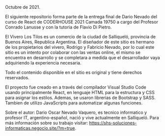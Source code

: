 Octubre de 2021.

El siguiente repositorio forma parte de la entrega final de Dario Nevado del curso de React de CODERHOUSE 2021 Camada 19750 a cargo del Profesor Conrado Lanusse y con la tutoria de Flavio Di Pietro. 

El Vivero Los Tilos es un comercio de la ciudad de Salliqueló, provincia de Buenos Aires, Republica Argentina. El diseñador de este sitio es hermano de los propietarios del vivero, Rodrigo y Fabricio Nevado, por lo cual este sitio es un intento por colaborar con las ventas online, el mismo se encuentra en desarrollo y se completara a medida que el desarrollador vaya adquiriendo la experiencia necesaria.

Todo el contenido disponible en el sitio es original y tiene derechos reservados. 

El proyecto fue creado en a través del compilador Visual Studio Code usando principalmente React, en lenguaje HTML para la estructura y CSS para asignar los estilos. Ademas, se usaron librerias de Bootstrap y SASS. Tambien de utilizo JavaScripts para automatizar algunas funciones.

Sobre el autor: 
Dario Oscar Nevado Vaquero, es tecnico informatico y profesor IT, argentino-español, nació y vive actualmente en Salliqueló. Para más información sobre su trabajo visitar:
https://shs-soluciones-informaticas.negocio.site/?m=true.

